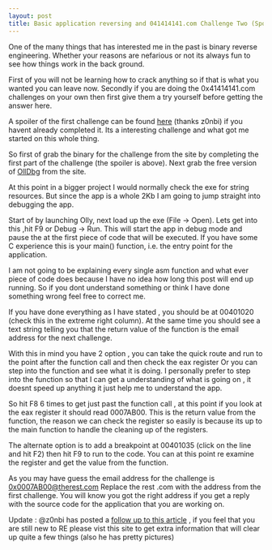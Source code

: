 ```yaml
---
layout: post
title: Basic application reversing and 041414141.com Challenge Two (Spoiler)
---
```


One of the many things that has interested me in the past
is binary reverse engineering. Whether your reasons are
nefarious or not its always fun to see how things work
in the back ground.

First of you will not be learning how to crack anything so
if that is what you wanted you can leave now. Secondly if 
you are doing the 0x41414141.com challenges on your own 
then first give them a try yourself before getting the answer
here.

A spoiler of the first challenge can be found <a href="http://www.zonbi.org/?p=310" >here</a> (thanks z0nbi)
if you havent already completed it. Its a interesting challenge 
and what got me started on this whole thing.

So first of grab the binary for the challenge from the site by
completing the first part of the challenge (the spoiler is above).
Next grab the free version of <a href="http://www.ollydbg.de/odbg110.zip">OllDbg</a> 
from the site.

At this point in a bigger project I would normally check the exe 
for string resources. But since the app is a whole 2Kb I am going 
to jump straight into debugging the app.

Start of by launching Olly, next load up the exe (File -> Open).
Lets get into this ,hit F9 or Debug -> Run. This will start the
app in debug mode and pause the at the first piece of code that 
will be executed. If you have some C experience this is your 
main() function, i.e. the entry point for the application.

I am not going to be explaining every single asm function and
what ever piece of code does because I have no idea how long
this post will end up running. So if you dont understand something
or think I have done something wrong feel free to correct me.

If you have done everything as I have stated , you should be
at 00401020 (check this in the extreme right column). At the 
same time you should see a text string telling you that the 
return value of the function is the email address for the
next challenge.

With this in mind you have 2 option , you can take the quick route
and run to the point after the function call and then check
the eax register Or you can step into the function and see
what it is doing. I personally prefer to step into the function
so that I can get a understanding of what is going on , it
doesnt speed up anything it just help me to understand the app.

So hit F8 6 times to get just past the function call , at this
point if you look at the eax register it should read 0007AB00.
This is the return value from the function, the reason we can 
check the register so easily is because its up to the main function
to handle the cleaning up of the registers.

The alternate option is to add a breakpoint at 00401035 (click on 
the line and hit F2) then hit F9 to run to the code. You can at this
point re examine the register and get the value from the function.

As you may have guess the email address for the challenge is 0x0007AB00@therest.com
Replace the rest .com with the address from the first challenge.
You will know you got the right address if you get a reply with
the source code for the application that you are working on.

Update : @z0nbi has posted a [follow up to this article](http://www.zonbi.org/2011/01/28/basic-application-reversing-a-companion/) , if you feel 
that you are still new to RE please vist this site to get extra
information that will clear up quite a few things (also he has pretty 
pictures)
